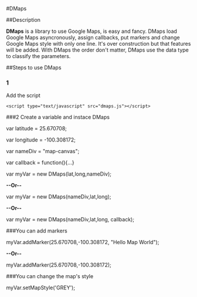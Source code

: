 #DMaps

##Description

**DMaps** is a library to use Google Maps, is easy and fancy. DMaps load Google Maps asyncronously, assign callbacks, put markers and change Google Maps style with only one line. It's over construction but that features will be added. With DMaps the order don't matter, DMaps use the data type to classify the parameters.

##Steps to use DMaps

### 1

Add the script

`<script type="text/javascript" src="dmaps.js"></script>`

###2
Create a variable and instace DMaps

var latitude = 25.670708;

var longitude = -100.308172;

var nameDiv = "map-canvas";

var callback = function(){...}

var myVar = new DMaps(lat,long,nameDiv);

**--Or--**

var myVar = new DMaps(nameDiv,lat,long);

**--Or--**

var myVar = new DMaps(nameDiv,lat,long, callback);

###You can add markers

myVar.addMarker(25.670708,-100.308172, "Hello Map World");

**--Or--**

myVar.addMarker(25.670708,-100.308172);

###You can change the map's style

myVar.setMapStyle('GREY');

